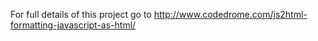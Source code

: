 For full details of this project go to
http://www.codedrome.com/js2html-formatting-javascript-as-html/
